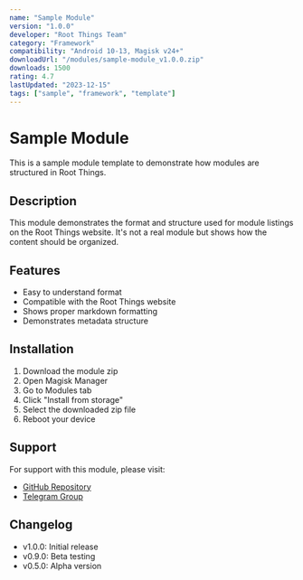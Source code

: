 ```yaml
---
name: "Sample Module"
version: "1.0.0"
developer: "Root Things Team"
category: "Framework"
compatibility: "Android 10-13, Magisk v24+"
downloadUrl: "/modules/sample-module_v1.0.0.zip"
downloads: 1500
rating: 4.7
lastUpdated: "2023-12-15"
tags: ["sample", "framework", "template"]
---
```


# Sample Module

This is a sample module template to demonstrate how modules are structured in Root Things.

## Description

This module demonstrates the format and structure used for module listings on the Root Things website. It's not a real module but shows how the content should be organized.

## Features

- Easy to understand format
- Compatible with the Root Things website
- Shows proper markdown formatting
- Demonstrates metadata structure

## Installation

1. Download the module zip
2. Open Magisk Manager
3. Go to Modules tab
4. Click "Install from storage"
5. Select the downloaded zip file
6. Reboot your device

## Support

For support with this module, please visit:
- [GitHub Repository](https://github.com/rootthings/sample-module)
- [Telegram Group](https://t.me/Rootthings)

## Changelog

- v1.0.0: Initial release
- v0.9.0: Beta testing
- v0.5.0: Alpha version 